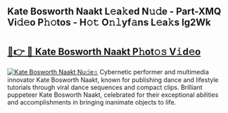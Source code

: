## Kate Bosworth Naakt L𝚎a𝚔ed N𝚞𝚍e - Part-XMQ Vi𝚍𝚎o P𝚑𝚘tos - H𝚘𝚝 O𝚗𝚕yf𝚊ns L𝚎a𝚔s lg2Wk

# <h2><a href="http://kf3ri48.oniu.top/?m=Kate+Bosworth+Naakt">🔗👉 🔴 Kate Bosworth Naakt P𝚑ot𝚘𝚜 V𝚒d𝚎o</a></h2>

[![Kate Bosworth Naakt Nu𝚍e𝚜](https://i.imgur.com/0qMVB7G.gif)](http://kf3ri48.oniu.top/?m=Kate+Bosworth+Naakt)
Cybernetic performer and multimedia innovator Kate Bosworth Naakt, known for publishing dance and lifestyle tutorials through viral dance sequences and compact clips. Brilliant puppeteer Kate Bosworth Naakt, celebrated for their exceptional abilities and accomplishments in bringing inanimate objects to life.  
